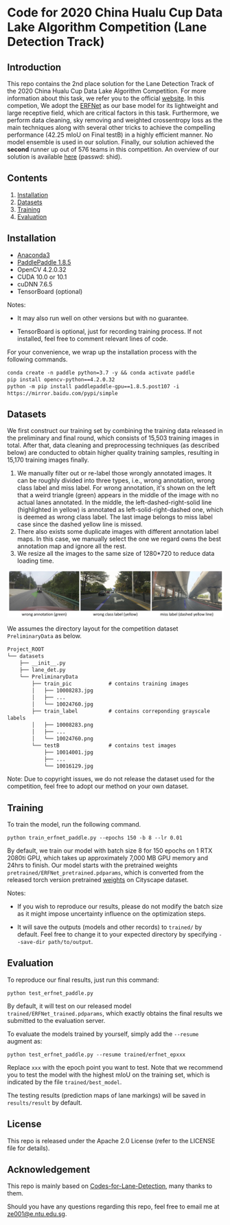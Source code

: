 # Code for 2020 China Hualu Cup Data Lake Algorithm Competition (Lane Detection Track)

## Introduction
This repo contains the 2nd place solution for the Lane Detection Track of the 2020 China Hualu Cup Data Lake Algorithm
Competition. For more information about this task, we refer you to the 
official [website](https://dev.ehualu.com/dev/home/competition/competitionDetail?competitionId=1). In this competion, 
We adopt the [ERFNet](http://www.robesafe.uah.es/personal/eduardo.romera/pdfs/Romera17tits.pdf) as our base
model for its lightweight and large receptive field, which are critical factors in this task. Furthermore, we perform 
data cleaning, sky removing and weighted crossentropy loss as the main techniques along with several other tricks to 
achieve the compelling performance (42.25 mIoU on Final testB) in a highly efficient manner. No model ensemble is used 
in our solution. Finally, our solution achieved the **second** runner up out of 576 teams in this competition. An overview 
of our solution is available [here](https://pan.baidu.com/s/1UbcY6fa8h44aLljK-t8HOg) (passwd: shid).

## Contents
1. [Installation](#installation)
2. [Datasets](#datasets)
3. [Training](#training)
4. [Evaluation](#evaluation)

## Installation
- [Anaconda3](https://repo.anaconda.com/archive/Anaconda3-2020.07-Linux-x86_64.sh)
- [PaddlePaddle 1.8.5](https://www.paddlepaddle.org.cn/documentation/docs/en/install/install_Ubuntu_en.html)
- OpenCV 4.2.0.32
- CUDA 10.0 or 10.1
- cuDNN 7.6.5
- TensorBoard (optional)

Notes: 

- It may also run well on other versions but with no guarantee.

- TensorBoard is optional, just for recording training process. If not installed, feel free to comment relevant lines
of code.

For your convenience, we wrap up the installation process with the following commands.

```Shell
conda create -n paddle python=3.7 -y && conda activate paddle
pip install opencv-python==4.2.0.32
python -m pip install paddlepaddle-gpu==1.8.5.post107 -i https://mirror.baidu.com/pypi/simple
```

## Datasets
We first construct our training set by combining the training data released in the preliminary and final round, which
consists of 15,503 training images in total. After that, data cleaning and preprocessing techniques (as described below)
are conducted to obtain higher quality training samples, resulting in 15,170 training images finally.

1. We manually filter out or re-label those wrongly annotated images. It can be roughly divided into three types,
 i.e., wrong annotation, wrong class label and miss label. For wrong annotation, it's shown on the left that a weird
  triangle (green) appears in the middle of the image with no actual lanes annotated. In the middle, the 
  left-dashed-right-solid line (highlighted in yellow) is annotated as left-solid-right-dashed one, which is deemed as 
  wrong class label. The last image belongs to miss label case since the dashed yellow line is missed.
2. There also exists some duplicate images with different annotation label maps. In this case, we manually select 
the one we regard owns the best annotation map and ignore all the rest.
3. We resize all the images to the same size of 1280*720 to reduce data loading time.

![wrongly annotated examples](examples/example.jpg)

We assumes the directory layout for the competition dataset `PreliminaryData` as below.

    Project_ROOT
    └── datasets
        ├── __init__.py
        ├── lane_det.py
        └── PreliminaryData
            ├── train_pic            # contains training images
            │   ├── 10008283.jpg
            │   ├── ...
            │   └── 10024760.jpg
            ├── train_label          # contains correponding grayscale labels
            │   ├── 10008283.png
            │   ├── ...
            │   └── 10024760.png
            └── testB                # contains test images
                ├── 10014001.jpg
                ├── ...
                └── 10016129.jpg

Note: Due to copyright issues, we do not release the dataset used for the competition, feel free to adopt our method on
your own dataset.

## Training
To train the model, run the following command.
```Shell
python train_erfnet_paddle.py --epochs 150 -b 8 --lr 0.01
```
By default, we train our model with batch size 8 for 150 epochs on 1 RTX 2080ti GPU, which takes up approximately 
7,000 MB GPU memory and 24hrs to finish. Our model starts with the pretrained weights
`pretrained/ERFNet_pretrained.pdparams`, which is converted from the released torch version pretrained
[weights](https://github.com/cardwing/Codes-for-Lane-Detection/blob/master/ERFNet-CULane-PyTorch/pretrained/ERFNet_pretrained.tar)
on Cityscape dataset.

Notes:
- If you wish to reproduce our results, please do not modify the batch
size as it might impose uncertainty influence on the optimization steps.

- It will save the outputs (models and other records) to `trained/` by default. Feel free to change it to your 
expected directory by specifying `--save-dir path/to/output`.

## Evaluation
To reproduce our final results, just run this command:
```Shell
python test_erfnet_paddle.py
```
By default, it will test on our released model `trained/ERFNet_trained.pdparams`, which exactly obtains the final results
we submitted to the evaluation server.

To evaluate the models trained by yourself, simply add the `--resume` augment as:
```Shell
python test_erfnet_paddle.py --resume trained/erfnet_epxxx
```
Replace `xxx` with the epoch point you want to test. Note that we recommend you to test the model with the highest mIoU
on the training set, which is indicated by the file `trained/best_model`.

The testing results (prediction maps of lane markings) will be saved in `results/result` by default.



## License
This repo is released under the Apache 2.0 License (refer to the LICENSE file for details).

## Acknowledgement
This repo is mainly based on 
[Codes-for-Lane-Detection](https://github.com/cardwing/Codes-for-Lane-Detection/tree/master/ERFNet-CULane-PyTorch), many
thanks to them.

Should you have any questions regarding this repo, feel free to email me at ze001@e.ntu.edu.sg.
